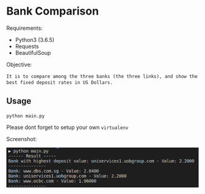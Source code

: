 # Bank Comparison

Requirements:

- Python3 (3.6.5)
- Requests
- BeautifulSoup

Objective:

```
It is to compare among the three banks (the three links), and show the best fixed deposit rates in US Dollars. 
```

## Usage

```
python main.py
```

Please dont forget to setup your own `virtualenv`

Screenshot:

![Screenshot](screenshot.png)